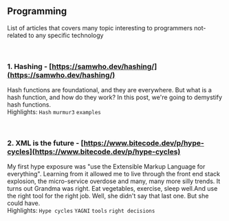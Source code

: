 ﻿## Programming

List of articles that covers many topic interesting to programmers not-related to any specific technology

<br/>

### **1. Hashing** - [https://samwho.dev/hashing/](https://samwho.dev/hashing/)
Hash functions are foundational, and they are everywhere. But what is a hash function, and how do they work? 
In this post, we're going to demystify hash functions. \
Highlights: `Hash` `murmur3` `examples`

<br/>

### **2. XML is the future** - [https://www.bitecode.dev/p/hype-cycles](https://www.bitecode.dev/p/hype-cycles)
My first hype exposure was "use the Extensible Markup Language for everything". Learning from it allowed me to live through the front end stack explosion, the micro-service overdose and many, many more silly trends. It turns out Grandma was right. Eat vegetables, exercise, sleep well.And use the right tool for the right job. 
Well, she didn't say that last one. But she could have. \
Highlights: `Hype cycles` `YAGNI` `tools` `right decisions`

<br/>